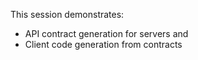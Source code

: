 This session demonstrates:
- API contract generation for servers and
- Client code generation from contracts
